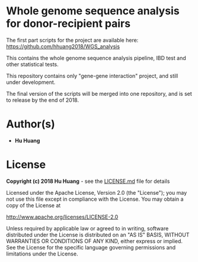 # Whole genome sequence analysis for donor-recipient pairs


The first part scripts for the project are available here: https://github.com/hhuang2018/WGS_analysis

This  contains the whole genome sequence analysis pipeline, IBD test and other statistical tests.

This repository contains only "gene-gene interaction" project, and still under development.

The final version of the scripts will be merged into one repository, and is set to release by the end of 2018. 


# Author(s)
*  **Hu Huang** 

# License
**Copyright (c) 2018 Hu Huang** - see the [LICENSE.md](https://github.com/hhuang2018/WGS2017_R/blob/master/LICENSE.md) file for details

Licensed under the Apache License, Version 2.0 (the "License");
you may not use this file except in compliance with the License.
You may obtain a copy of the License at

http://www.apache.org/licenses/LICENSE-2.0

Unless required by applicable law or agreed to in writing, software
distributed under the License is distributed on an "AS IS" BASIS,
WITHOUT WARRANTIES OR CONDITIONS OF ANY KIND, either express or implied.
See the License for the specific language governing permissions and
limitations under the License.
